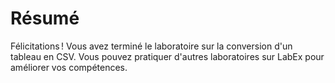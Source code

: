 # Résumé

Félicitations ! Vous avez terminé le laboratoire sur la conversion d'un tableau en CSV. Vous pouvez pratiquer d'autres laboratoires sur LabEx pour améliorer vos compétences.
